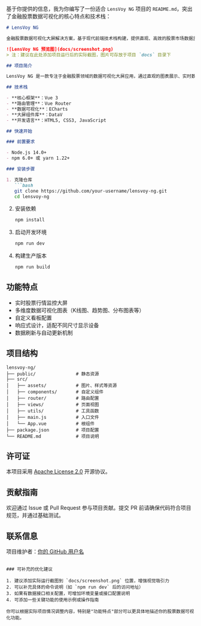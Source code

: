 基于你提供的信息，我为你编写了一份适合 `LensVoy NG` 项目的 `README.md`，突出了金融股票数据可视化的核心特点和技术栈：

```markdown
# LensVoy NG

金融股票数据可视化大屏解决方案，基于现代前端技术栈构建，提供直观、高效的股票市场数据监控与分析能力。

![LensVoy NG 预览图](docs/screenshot.png)
> 注：建议在此处添加项目运行后的实际截图，图片可存放于项目 `docs` 目录下

## 项目简介

LensVoy NG 是一款专注于金融股票领域的数据可视化大屏应用，通过直观的图表展示、实时数据监控和多维度分析，帮助用户快速把握股市动态，做出更明智的投资决策。

## 技术栈

- **核心框架**：Vue 3
- **路由管理**：Vue Router
- **数据可视化**：ECharts
- **大屏组件库**：DataV
- **开发语言**：HTML5, CSS3, JavaScript

## 快速开始

### 前置要求

- Node.js 14.0+
- npm 6.0+ 或 yarn 1.22+

### 安装步骤

1. 克隆仓库
   ```bash
   git clone https://github.com/your-username/lensvoy-ng.git
   cd lensvoy-ng
   ```

2. 安装依赖
   ```bash
   npm install
   ```

3. 启动开发环境
   ```bash
   npm run dev
   ```

4. 构建生产版本
   ```bash
   npm run build
   ```

## 功能特点

- 实时股票行情监控大屏
- 多维度数据可视化图表（K线图、趋势图、分布图表等）
- 自定义看板配置
- 响应式设计，适配不同尺寸显示设备
- 数据刷新与自动更新机制

## 项目结构

```
lensvoy-ng/
├── public/               # 静态资源
├── src/
│   ├── assets/           # 图片、样式等资源
│   ├── components/       # 自定义组件
│   ├── router/           # 路由配置
│   ├── views/            # 页面视图
│   ├── utils/            # 工具函数
│   ├── main.js           # 入口文件
│   └── App.vue           # 根组件
├── package.json          # 项目配置
└── README.md             # 项目说明
```

## 许可证

本项目采用 [Apache License 2.0](LICENSE) 开源协议。

## 贡献指南

欢迎通过 Issue 或 Pull Request 参与项目贡献。提交 PR 前请确保代码符合项目规范，并通过基础测试。

## 联系信息

项目维护者：[你的 GitHub 用户名](https://github.com/your-username)
```

### 可补充的优化建议

1. 建议添加实际运行截图到 `docs/screenshot.png` 位置，增强视觉吸引力
2. 可以补充具体的命令说明（如 `npm run dev` 后的访问地址）
3. 如果有数据接口相关配置，可增加环境变量或接口配置说明
4. 可添加一些关键功能的使用示例或操作指南

你可以根据实际项目情况调整内容，特别是"功能特点"部分可以更具体地描述你的股票数据可视化功能。

